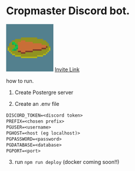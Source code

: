 # Cropmaster Discord bot. 
<img src="https://raw.githubusercontent.com/vooxal/farmer/master/assets/Carrot.png" height="128" width="128">
<a href="https://discord.com/oauth2/authorize?client_id=642588518153191446&scope=bot">Invite Link</a>

how to run.


1) Create Postergre server

2) Create an .env file

```
DISCORD_TOKEN=<discord token>
PREFIX=<chosen prefix>
PGUSER=<username>
PGHOST=<host (eg localhost)>
PGPASSWORD=<password>
PGDATABASE=<database>
PGPORT=<port>
```

3) run `npm run deploy` (docker coming soon!!)
